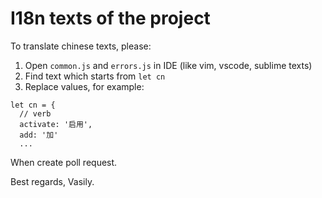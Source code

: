 # I18n texts of the project

To translate chinese texts, please:

1. Open `common.js` and `errors.js` in IDE (like vim, vscode, sublime texts)
1. Find text which starts from `let cn`
1. Replace values, for example:
```
let cn = {
  // verb
  activate: '启用',
  add: '加'
  ...
```


 When create poll request.

 Best regards, Vasily.

